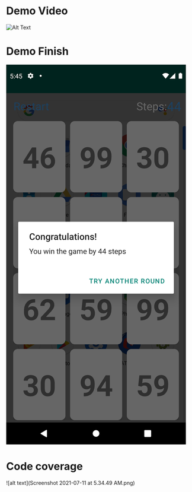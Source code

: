 


# Demo Video
![Alt Text](game.gif)


# Demo Finish
![alt text](Screenshot_1625953522.png)

# Code coverage
![alt text](Screenshot 2021-07-11 at 5.34.49 AM.png)